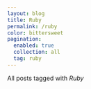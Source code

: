 ```yaml
---
layout: blog
title: Ruby
permalink: /ruby
color: bittersweet
pagination:
  enabled: true
  collection: all
  tag: ruby
---
```


All posts tagged with _Ruby_
